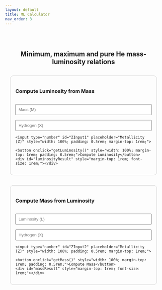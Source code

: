 ```yaml
---
layout: default
title: ML Calculator
nav_order: 3
---
```


<!-- Load KaTeX -->
<link rel="stylesheet" href="https://cdn.jsdelivr.net/npm/katex@0.16.8/dist/katex.min.css">
<script defer src="https://cdn.jsdelivr.net/npm/katex@0.16.8/dist/katex.min.js"></script>
<script defer src="https://cdn.jsdelivr.net/npm/katex@0.16.8/dist/contrib/auto-render.min.js"
        onload="renderMathInElement(document.body, {delimiters: [{left: '\\(', right: '\\)', display: false}]});">
</script>

<div style="max-width: 600px; margin: 2rem auto; padding: 1rem; text-align: center;">

  <h2 style="margin-bottom: 2rem;">
    Minimum, maximum and pure He mass-luminosity relations
  </h2>

  <!-- Top Section: Luminosity -->
  <div style="border: 1px solid #ccc; padding: 1rem; border-radius: 10px; margin-bottom: 2rem; text-align: left;">
    <h3>Compute Luminosity from Mass</h3>
    <input type="number" id="massInput" placeholder="Mass (M)" style="width: 100%; padding: 0.5rem; margin-top: 1rem;">
    <input type="number" id="hydrogenInput1" placeholder="Hydrogen (X)" style="width: 100%; padding: 0.5rem; margin-top: 1rem;">
    
    <input type="number" id="ZInput1" placeholder="Metallicity (Z)" style="width: 100%; padding: 0.5rem; margin-top: 1rem;">

    <button onclick="getLuminosity()" style="width: 100%; margin-top: 1rem; padding: 0.5rem;">Compute Luminosity</button>
    <div id="luminosityResult" style="margin-top: 1rem; font-size: 1rem;"></div>
  </div>

  <!-- Bottom Section: Mass -->
  <div style="border: 1px solid #ccc; padding: 1rem; border-radius: 10px; text-align: left;">
    <h3>Compute Mass from Luminosity</h3>
    <input type="number" id="luminosityInput" placeholder="Luminosity (L)" style="width: 100%; padding: 0.5rem; margin-top: 1rem;">
    <input type="number" id="hydrogenInput2" placeholder="Hydrogen (X)" style="width: 100%; padding: 0.5rem; margin-top: 1rem;">
    
    <input type="number" id="ZInput2" placeholder="Metallicity (Z)" style="width: 100%; padding: 0.5rem; margin-top: 1rem;">

    <button onclick="getMass()" style="width: 100%; margin-top: 1rem; padding: 0.5rem;">Compute Mass</button>
    <div id="massResult" style="margin-top: 1rem; font-size: 1rem;"></div>
  </div>
</div>

<script>
  function renderLatex(targetId, content) {
    const el = document.getElementById(targetId);
    el.innerHTML = '';
    const lines = content.split('<br>');
    lines.forEach(line => {
      const span = document.createElement('div');
      katex.render(line, span, { throwOnError: false });
      el.appendChild(span);
    });
  }

  async function getLuminosity() {
    const m = parseFloat(document.getElementById('massInput').value);
    const x = parseFloat(document.getElementById('hydrogenInput1').value);
    const Z = parseFloat(document.getElementById('ZInput1').value);

    if (isNaN(m) || isNaN(x) || isNaN(Z)) {
      return alert("Please fill in all fields with valid numbers.");
    }

    try {
      const response = await fetch("https://nnv5wacde8.execute-api.eu-north-1.amazonaws.com/ML-calc", {
        method: "POST",
        headers: { "Content-Type": "application/json" },
        body: JSON.stringify({ mode: "luminosity", m, x, Z })
      });

      if (!response.ok) {
        throw new Error(`HTTP error! status: ${response.status}`);
      }

      const data = await response.json();
      console.log("Luminosity data:", data);  // Debugging line

      const latex = 
        "\\text{Minimum } \\log(L/L_\\odot):\\ " + data.L_min.toFixed(5) + "<br>" +
        "\\text{Maximum } \\log(L/L_\\odot):\\ " + data.L_max.toFixed(5) + "<br>" +
        "\\text{Pure He } \\log(L/L_\\odot):\\ " + data.L_pure_He.toFixed(5);

      renderLatex("luminosityResult", latex);
    } catch (error) {
      console.error("Error:", error);  // Debugging line
      alert("Error: " + error.message);
    }
  }

  async function getMass() {
    const L = parseFloat(document.getElementById('luminosityInput').value);
    const x = parseFloat(document.getElementById('hydrogenInput2').value);
    const Z = parseFloat(document.getElementById('ZInput2').value);

    if (isNaN(L) || isNaN(x) || isNaN(Z)) {
      return alert("Please fill in all fields with valid numbers.");
    }

    try {
      const response = await fetch("https://nnv5wacde8.execute-api.eu-north-1.amazonaws.com/ML-calc", {
        method: "POST",
        headers: { "Content-Type": "application/json" },
        body: JSON.stringify({ mode: "mass", L, x, Z })
      });

      if (!response.ok) {
        throw new Error(`HTTP error! status: ${response.status}`);
      }

      const data = await response.json();
      console.log("Mass data:", data);  // Debugging line

      const latex = 
        "\\text{Minimum mass } (M/M_\\odot):\\ " + data.M_min + "<br>" +
        "\\text{Maximum mass } (M/M_\\odot):\\ " + data.M_max + "<br>" +
        "\\text{Pure He mass } (M/M_\\odot):\\ " + data.M_pure_He;

      renderLatex("massResult", latex);
    } catch (error) {
      console.error("Error:", error);  // Debugging line
      alert("Error: " + error.message);
    }
  }
</script>
